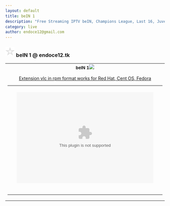 ```yaml
---
layout: default
title: beIN 1
description: "Free Streaming IPTV beIN, Champions League, Last 16, Juventus - Porto, Live."
category: live
author: endoce12@gmail.com
---
```

### <img src="/img/estrella.svg" style="margin-bottom:5px;" width="30px"> beIN 1 @ endoce12.tk
<table border="0" width="100%" cellspacing="0" cellpadding="2" class="eBlock">
 <tbody><tr><td class="eText" colspan="2">
 <center><span style="font-size: 10pt; font-weight: bold; ">beIN 1</span><img src="/img/beIN.png" width="60"><br><br>
 <a href="/npapi-vlc-2.2.0-0.1.fc25.x86_64.rpm">Extension vlc in rpm format works for Red Hat, Cent OS, Fedora</a>
 <table border="0" cellpadding="0" cellspacing="0"> 
 <tbody><tr> 
 <td width="21" background="http://ovego.tv/images/12421152032.png" height="13"> 
 </td> 
 <td background="http://ovego.tv/images/55452124552.png" height="13"> 
 </td> 
 
 <td width="21" background="http://ovego.tv/images/45454787.png" height="13"> 
 </td> 
 </tr> 
 <tr> 
 <td width="21" background="http://ovego.tv/images/21210212120.png"> 
 </td> 
 <td> 
 <div id="media"><embed type="application/x-vlc-plugin" pluginspage="http://www.videolan.org" width="432" height="288" id="vlc" controls="true" target="http://link.softiptv.com:2500/live/sNxsOF84xv/MrlMwmemCz/6616.ts" /></div>
</td> 
 <td width="21" background="http://ovego.tv/images/203233451.png"> 
 </td> 
 </tr> 
 <tr> 
 <td width="21" background="http://ovego.tv/images/23121542.png" height="17"> 
 </td> 
 <td background="http://ovego.tv/images/12345456.png" height="17"> 
 </td> 
 
 <td width="21" background="http://ovego.tv/images/2656564.png" height="25"> 
 </td> 
 
 </tr> 
 </tbody>
 </table>

</center>
 </td></tr>
</tbody></table>

